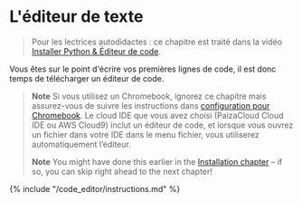 # L'éditeur de texte

> Pour les lectrices autodidactes : ce chapitre est traité dans la vidéo [Installer Python & Éditeur de code](https://www.youtube.com/watch?v=pVTaqzKZCdA&t=4m43s).

Vous êtes sur le point d'écrire vos premières lignes de code, il est donc temps de télécharger un éditeur de code.

> **Note** Si vous utilisez un Chromebook, ignorez ce chapitre mais assurez-vous de suivre les instructions dans [configuration pour Chromebook](../chromebook_setup/README.md). Le cloud IDE que vous avez choisi (PaizaCloud Cloud IDE ou AWS Cloud9) inclut un éditeur de code, et lorsque vous ouvrez un fichier dans votre IDE dans le menu fichier, vous utiliserez automatiquement l’éditeur.
> 
> **Note** You might have done this earlier in the [Installation chapter](../installation/README.md) – if so, you can skip right ahead to the next chapter!

{% include "/code_editor/instructions.md" %}
